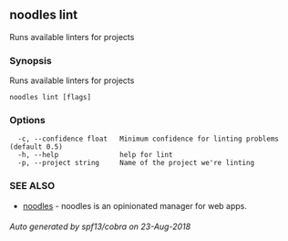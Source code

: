 ## noodles lint

Runs available linters for projects

### Synopsis


Runs available linters for projects

```
noodles lint [flags]
```

### Options

```
  -c, --confidence float   Minimum confidence for linting problems (default 0.5)
  -h, --help               help for lint
  -p, --project string     Name of the project we're linting
```

### SEE ALSO
* [noodles](noodles.md)	 - noodles is an opinionated manager for web apps.

###### Auto generated by spf13/cobra on 23-Aug-2018
